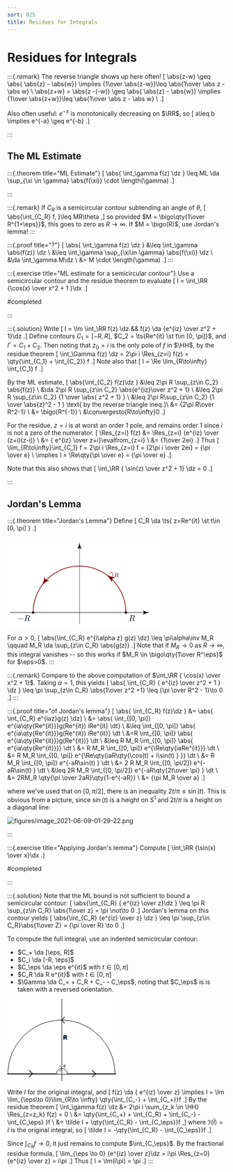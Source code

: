 ```yaml
---
sort: 025
title: Residues for Integrals
---
```


# Residues for Integrals

:::{.remark}
The reverse triangle shows up here often!
\[
\abs{z-w} \geq \abs{ \abs{z} - \abs{w}} \implies {1\over \abs{z-w}}\leq \abs{1\over \abs z - \abs w} \\
\abs{z+w} = \abs{z -(-w)} \geq \abs{ \abs{z} - \abs{w}} \implies {1\over \abs{z+w}}\leq \abs{1\over \abs z - \abs w} \\
.\]

Also often useful: $e^{-x}$ is monotonically decreasing on $\RR$, so
\[
a\leq b \implies e^{-a} \geq e^{-b}
.\]

:::

## The ML Estimate

:::{.theorem title="ML Estimate"}
\[
\abs{ \int_\gamma f(z) \dz } \leq ML \da \sup_{\xi \in \gamma} \abs{f(\xi)} \cdot \length(\gamma) 
.\]

:::

:::{.remark}
If $C_R$ is a semicircular contour subtending an angle of $\theta$,
\[
\abs{\int_{C_R} f\, }\leq MR\theta
,\]
so provided $M = \bigo\qty{1\over R^{1+\eps}}$, this goes to zero as $R\to\infty$.
If $M = \bigo(R)$, use Jordan's lemma!
:::

:::{.proof title="?"}
\[
\abs{ \int_\gamma f(z) \dz } 
&\leq \int_\gamma \abs{f(z)} \dz \\
&\leq \int_\gamma \sup_{\xi\in \gamma} \abs{f(\xi)} \dz \\
&\da \int_\gamma M\dz \\
&= M \cdot \length(\gamma)
.\]
:::

:::{.exercise title="ML estimate for a semicircular contour"}
Use a semicircular contour and the residue theorem to evaluate
\[
I = \int_\RR {\cos(x) \over x^2 + 1 }\dx
.\]

#completed

:::

:::{.solution}
Write
\[
I = \Im \int_\RR f(z) \dz && f(z) \da {e^{iz} \over z^2 + 1}\dz
.\]
Define contours $C_1 = [-R, R]$, $C_2 = \ts{Re^{it} \st t\in [0, \pi]}$, and $\Gamma = C_1 + C_2$.
Then noting that $z_0 = i$ is the only pole of $f$ in $\HH$, by the residue theorem
\[
\int_\Gamma f(z) \dz = 2\pi i \Res_{z=i} f(z) = \qty{\int_{C_1} + \int_{C_2}} f
.\]
Note also that \[
I = \Re \lim_{R\to\infty} \int_{C_1} f
.\]

By the ML estimate,
\[
\abs{\int_{C_2} f(z)\dz } 
&\leq 2\pi R \sup_{z\in C_2} \abs{f(z)} \\
&\da 2\pi R \sup_{z\in C_2} \abs{e^{iz}\over z^2 + 1} \\
&\leq 2\pi R \sup_{z\in C_2} {1 \over \abs{ z^2 + 1} } \\
&\leq 2\pi R\sup_{z\in C_2} {1 \over \abs{z}^2 - 1 } \text{ by the reverse triangle ineq.}\\
&= {2\pi R\over R^2-1} \\
&= \bigo(R^{-1}) \\
&\convergesto{R\to\infty}0
.\]

For the residue, $z=i$ is at worst an order 1 pole, and remains order 1 since $i$ is not a zero of the numerator.
\[
\Res_{z=i} f(z) 
&= \Res_{z=i} {e^{iz} \over (z+i)(z-i)} \\
&= { e^{iz} \over z+i}\evalfrom_{z=i} \\
&= {1\over 2ei}
.\]
Thus 
\[
\lim_{R\to\infty}\int_{C_1} f = 2\pi i \Res_{z=i} f = {2\pi i \over 2ei} = {\pi \over e} \\
\implies I = \Re\qty{\pi \over e} = {\pi \over e}
.\]

Note that this also shows that
\[
\int_\RR { \sin(z) \over z^2 + 1} \dz = 0
.\]

:::

## Jordan's Lemma

:::{.theorem title="Jordan's Lemma"}
Define
\[
C_R \da \ts{ z=Re^{it} \st t\in [0, \pi] }
.\]

![](figures/2021-12-20_20-35-11.png)

For $\alpha > 0$,
\[
\abs{\int_{C_R} e^{i\alpha z} g(z) \dz} \leq \pi\alpha\inv M_R \qquad M_R \da \sup_{z\in C_R} \abs{g(z)}
.\]
Note that if $M_R\to 0$ as $R\to \infty$, this integral vanishes -- so this works if $M_R \in \bigo\qty{1\over R^\eps}$ for $\eps>0$.
:::

:::{.remark}
Compare to the above computation of $\int_\RR { \cos(x) \over x^2 + 1}$.
Taking $\alpha = 1$, this yields
\[
\abs{ \int_{C_R} { e^{iz} \over z^2 + 1 } \dz } \leq \pi \sup_{z\in C_R} \abs{1\over z^2 +1} \leq {\pi \over R^2 - 1}\to 0
.\]
:::

:::{.proof title="of Jordan's lemma"}
\[
\abs{ \int_{C_R} f(z)\dz }
&= \abs{ \int_{C_R} e^{iaz}g(z) \dz} \\
&= \abs{ \int_{[0, \pi]} e^{ia\qty{Re^{it}}}g(Re^{it}) iRe^{it} \dt} \\
&\leq \int_{[0, \pi]} \abs{ e^{ia\qty{Re^{it}}}g(Re^{it}) iRe^{it}} \dt \\
&=R \int_{[0, \pi]} \abs{ e^{ia\qty{Re^{it}}}g(Re^{it})} \dt \\
&\leq R M_R \int_{[0, \pi]} \abs{ e^{ia\qty{Re^{it}}}} \dt \\
&= R M_R \int_{[0, \pi]} e^{\Re\qty{iaRe^{it}}}   \dt \\
&= R M_R \int_{[0, \pi]} e^{\Re\qty{iaR\qty{\cos(t) + i\sin(t) } }}   \dt \\
&= R M_R \int_{[0, \pi]} e^{-aR\sin(t) }   \dt \\
&= 2 R M_R \int_{[0, \pi/2]} e^{-aR\sin(t) }   \dt \\
&\leq 2R M_R \int_{[0, \pi/2]} e^{-aR\qty{2t\over \pi} }   \dt \\
&= 2RM_R \qty{\pi \over 2aR}\qty{1-e^{-aR}} \\
&= {\pi M_R \over a}
.\]

where we've used that on $[0, \pi/2]$, there is an inequality $2t/\pi \leq \sin(t)$.
This is obvious from a picture, since $\sin(t)$ is a height on $S^1$ and $2t/\pi$ is a height on a diagonal line:

![figures/image_2021-06-09-01-29-22.png](figures/image_2021-06-09-01-29-22.png)

:::

:::{.exercise title="Applying Jordan's lemma"}
Compute
\[
\int_\RR {\sin(x) \over x}\dx
.\]

#completed

:::

:::{.solution}
Note that the ML bound is not sufficient to bound a semicircular contour:
\[
\abs{\int_{C_R} { e^{iz} \over z}\dz } \leq \pi R \sup_{z\in C_R} \abs{1\over z} = \pi \not\to 0
.\]
Jordan's lemma on this contour yields
\[
\abs{\int_{C_R} {e^{iz} \over z} \dz } \leq \pi \sup_{z\in C_R}\abs{1\over Z} = {\pi \over R} \to 0
.\]

To compute the full integral, use an indented semicircular contour:

- $C_+ \da [\eps, R]$
- $C_i \da [-R, \eps]$
- $C_\eps \da \eps e^{it}$ with $t\in [0, \pi]$
- $C_R \da R e^{it}$ with $t\in [0, \pi]$
- $\Gamma \da C_+ + C_R + C_- - C_\eps$, noting that $C_\eps$ is is taken with a reversed orientation.

![](figures/2021-12-20_06-55-40.png)

Write $I$ for the original integral, and
\[
f(z) \da { e^{iz} \over z} \implies I = \Im \lim_{\eps\to 0}\lim_{R\to \infty} \qty{\int_{C_-} + \int_{C_+}}f
.\]
By the residue theorem
\[
\int_\gamma f(z) \dz 
&= 2\pi i \sum_{z_k \in \HH} \Res_{z=z_k} f(z) = 0 \\
&= \qty{\int_{C_+} + \int_{C_R} + \int_{C_-} - \int_{C_\eps} }f \\
&= \tilde I + \qty{\int_{C_R} - \int_{C_\eps}}f
,\]
where $\Im(\tilde I) = I$ is the original integral, so
\[
\tilde I = -\qty{\int_{C_R} - \int_{C_\eps}}f
.\]

Since $\int_{C_R}f \to 0$, it just remains to compute $\int_{C_\eps}$.
By the fractional residue formula,
\[
\lim_{\eps \to 0} {e^{iz} \over z}\dz = i\pi \Res_{z=0} {e^{iz} \over z} = i\pi
.\]
Thus
\[
I = \Im(i\pi) = \pi
.\]
:::
